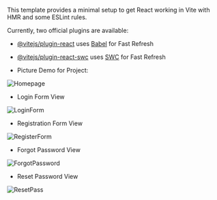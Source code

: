 This template provides a minimal setup to get React working in Vite with HMR and some ESLint rules.

Currently, two official plugins are available:

- [@vitejs/plugin-react](https://github.com/vitejs/vite-plugin-react/blob/main/packages/plugin-react/README.md) uses [Babel](https://babeljs.io/) for Fast Refresh
- [@vitejs/plugin-react-swc](https://github.com/vitejs/vite-plugin-react-swc) uses [SWC](https://swc.rs/) for Fast Refresh

- Picture Demo for Project:
  
![Homepage](https://github.com/prajwalsiwa/taskplanner_frontend/assets/96919195/3fa935ba-1580-4995-9a81-50df205b50aa)


- Login Form View

![LoginForm](https://github.com/prajwalsiwa/taskplanner_frontend/assets/96919195/aebb1aac-2c71-4877-afc3-03aacf763c7c)

- Registration Form View

![RegisterForm](https://github.com/prajwalsiwa/taskplanner_frontend/assets/96919195/bab83ebd-8a3c-4b04-822e-719d58deee61)

- Forgot Password View

![ForgotPassword](https://github.com/prajwalsiwa/taskplanner_frontend/assets/96919195/f5998cbd-62f2-489c-a6d4-49cf0f158c6e)

- Reset Password View

![ResetPass](https://github.com/prajwalsiwa/taskplanner_frontend/assets/96919195/abd388be-70f3-4412-a02f-38f5885d9349)

